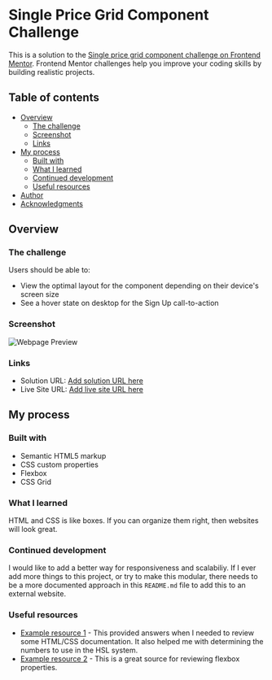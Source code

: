 # Single Price Grid Component Challenge  

This is a solution to the [Single price grid component challenge on Frontend Mentor](https://www.frontendmentor.io/challenges/single-price-grid-component-5ce41129d0ff452fec5abbbc). Frontend Mentor challenges help you improve your coding skills by building realistic projects.  

## Table of contents  

- [Overview](#overview)
  - [The challenge](#the-challenge)
  - [Screenshot](#screenshot)
  - [Links](#links)
- [My process](#my-process)
  - [Built with](#built-with)
  - [What I learned](#what-i-learned)
  - [Continued development](#continued-development)
  - [Useful resources](#useful-resources)
- [Author](#author)
- [Acknowledgments](#acknowledgments)

## Overview  

### The challenge  

Users should be able to:  

- View the optimal layout for the component depending on their device's screen size  
- See a hover state on desktop for the Sign Up call-to-action  

### Screenshot  

![Webpage Preview](./images/screenshot.jpg)  

### Links  

- Solution URL: [Add solution URL here](https://your-solution-url.com)  
- Live Site URL: [Add live site URL here](https://your-live-site-url.com)  

## My process  

### Built with  

- Semantic HTML5 markup  
- CSS custom properties  
- Flexbox  
- CSS Grid  

### What I learned

HTML and CSS is like boxes. If you can organize them right, then websites will look great.  

### Continued development  

I would like to add a better way for responsiveness and scalabiliy. If I ever add more things to this project, or try to make this modular, there needs to be a more documented approach in this `README.md` file to add this to an external website.  

### Useful resources  

- [Example resource 1](https://www.w3schools.com) - This provided answers when I needed to review some HTML/CSS documentation. It also helped me with determining the numbers to use in the HSL system.  
- [Example resource 2](https://www.css-tricks.com/snippets/css/a-guide-to-flexbox/) - This is a great source for reviewing flexbox properties.  
